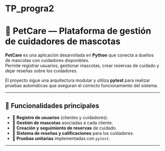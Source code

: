 # TP_progra2

# 🐾 PetCare — Plataforma de gestión de cuidadores de mascotas

**PetCare** es una aplicación desarrollada en **Python** que conecta a dueños de mascotas con cuidadores disponibles.  
Permite registrar usuarios, gestionar mascotas, crear reservas de cuidado y dejar reseñas sobre los cuidadores.  

El proyecto sigue una arquitectura modular y utiliza **pytest** para realizar pruebas automáticas que aseguran el correcto funcionamiento del sistema.

---

## 🚀 Funcionalidades principales

- 👤 **Registro de usuarios** (clientes y cuidadores).  
- 🐶 **Gestión de mascotas** asociadas a cada cliente.  
- 📅 **Creación y seguimiento de reservas** de cuidado.  
- 🌟 **Sistema de reseñas y calificaciones** para los cuidadores.  
- 🧪 **Pruebas unitarias** implementadas con `pytest`.

---


